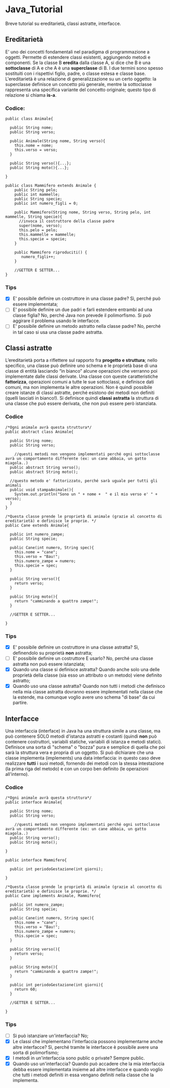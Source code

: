 # Java_Tutorial

Breve tutorial su ereditarietà, classi astratte, interfacce.

## Ereditarietà 
E' uno dei concetti fondamentali nel paradigma di programmazione a oggetti. Permette di estendere classi esistenti, aggiungendo metodi e componenti. Se la classe B __eredita__ dalla classe A, si dice che B è una **sottoclasse** di A e che A è una **superclasse** di B. I due termini sono spesso sostituiti con i rispettivi figlio, padre, o classe estesa e classe base. L'ereditarietà è una relazione di generalizzazione su un certo oggetto: la superclasse definisce un concetto più generale, mentre la sottoclasse rappresenta una specifica  variante del concetto originale; questo tipo di relazione si chiama **is-a**.

### Codice:
```
public class Animale{

  public String nome;
  public String verso;
  
  public Animale(String nome, String verso){
    this.nome = nome;
    this.verso = verso;
  }
  
  public String verso(){...};
  public String moto(){...};
 
}

public class Mammifero extends Animale {
    public String pelo;
    public int mammelle;
    public String specie;
    public int numero_figli = 0;
    
    public Mammifero(String nome, String verso, String pelo, int mammelle, String specie){
      //invoca il costruttore della classe padre
      super(nome, verso);
      this.pelo = pelo;
      this.mammelle = mammelle;
      this.specie = specie;
    }

    public Mammifero riproduciti() {
       numero_figli++;
    }
    
    //GETTER E SETTER...
}
```

### Tips
- [x] E' possibile definire un costruttore in una classe padre? Sì, perché può essere implementata;
- [ ] E' possibile definire un due padri e farli estendere entrambi ad una classe figlia? No, perché Java non prevede il polimorfismo. Si può aggirare il problema usando le interfacce.
- [ ] E' possibile definire un metodo astratto nella classe padre? No, perché in tal caso si usa una classe padre astratta.

## Classi astratte
L’ereditarietà porta a riflettere sul rapporto fra __progetto e struttura__; nello specifico, una classe può definire uno schema e le proprietà base di una classe di entità lasciando “in bianco” alcune operazioni che verranno poi implementate dalle classi derivate. Una classe con queste caratteristiche **fattorizza**, operazioni  comuni a tutte le sue sottoclassi, e definisce dati comuni, ma non implementa le altre operazioni. Non è quindi possibile creare istanze di classi astratte, perché esistono dei metodi non definiti (quelli lasciati in bianco!).
Si definisce quindi **classi astratta** la struttura di una classe che può essere derivata, che non può essere però istanziata.

### Codice
```
/*Ogni animale avrà questa struttura*/
public abstract class Animale{

  public String nome;
  public String verso;
  
    //questi metodi non vengono implementati perché ogni sottoclasse avrà un comportamento differente (ex: un cane abbaia, un gatto miagola..)
  public abstract String verso();
  public abstract String moto();
  
  //questo metodo e' fattorizzato, perché sarà uguale per tutti gli animali
  public void stampaAnimale(){
    System.out.println("Sono un " + nome +  " e il mio verso e' " + verso); 
  }
}

/*Questa classe prende le proprietà di animale (grazie al concetto di ereditarietà) e definisce le proprie. */
public Cane extends Animale{

  public int numero_zampe;
  public String specie;
  
  public Cane(int numero, String spec){
    this.nome = "cane";
    this.verso = "Bau!";
    this.numero_zampe = numero;
    this.specie = spec;
  }
  
  public String verso(){
    return verso;
  }
  
  public String moto(){
    return "camminando a quattro zampe!";
  }
  
  //GETTER E SETTER...

}
```

### Tips
- [x] E' possibile definire un costruttore in una classe astratta? Sì, definendolo su proprietà **non** astratta;
- [ ] E' possibile definire un costruttore E usarlo? No, perché una classe astratta non può essere istanziata;
- [x] Quando una classe si definisce astratta? Quando anche solo una delle proprietà della classe (sia esso un attributo o un metodo) viene definito astratto;
- [x] Quando uso una classe astratta? Quando non tutti i metodi che definisco nella mia classe astratta dovranno essere implementati nella classe che la estende, ma comunque voglio avere uno schema "di base" da cui partire. 

## Interfacce 

Una interfaccia (interface) in Java ha una struttura simile a una classe, ma può contenere SOLO metodi d'istanza astratti e costanti (quindi **non** può contenere costruttori, variabili statiche, variabili di istanza e metodi statici). Definisce una sorta di "schema" o "bozza" pura e semplice di quella che poi sarà la struttura vera e propria di un oggetto. Si può dichiarare che una classe implementa (implements) una data interfaccia: in questo caso deve realizzare **tutti** i suoi metodi, fornendo dei metodi con la stessa intestazione (la prima riga del metodo) e con un corpo ben definito (le operazioni all'interno). 

### Codice
```
/*Ogni animale avrà questa struttura*/
public interface Animale{

  public String nome;
  public String verso;
  
    //questi metodi non vengono implementati perché ogni sottoclasse avrà un comportamento differente (ex: un cane abbaia, un gatto miagola..)
  public String verso();
  public String moto();
  
}

public interface Mammifero{
  
  public int periodoGestazione(int giorni);
  
}

/*Questa classe prende le proprietà di animale (grazie al concetto di ereditarietà) e definisce le proprie. */
public Cane implements Animale, Mammifero{

  public int numero_zampe;
  public String specie;
  
  public Cane(int numero, String spec){
    this.nome = "cane";
    this.verso = "Bau!";
    this.numero_zampe = numero;
    this.specie = spec;
  }
  
  public String verso(){
    return verso;
  }
  
  public String moto(){
    return "camminando a quattro zampe!";
  }
  
  public int periodoGestazione(int giorni){
    return 60;
  }
  
  //GETTER E SETTER...

}
```

### Tips
- [ ] Si può istanziare un'interfaccia? No;
- [x] Le classi che implementano l'interfaccia possono implementarne anche altre interfacce? Sì, perché tramite le interfacce è possibile avere una sorta di polimorfismo;
- [x] I metodi in un'interfaccia sono public o private? Sempre public.
- [x] Quando uso un'interfaccia? Quando può accadere che la mia interfaccia debba essere implementata insieme ad altre interfacce e quando voglio che tutti i metodi definiti in essa vengano definiti nella classe che la implementa.
